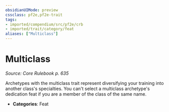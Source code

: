 ```yaml
---
obsidianUIMode: preview
cssclass: pf2e,pf2e-trait
tags:
- imported/compendium/src/pf2e/crb
- imported/trait/category/feat
aliases: ["Multiclass"]
---
```

# Multiclass  
*Source: Core Rulebook p. 635*  

Archetypes with the multiclass trait represent diversifying your training into another class's specialties. You can't select a multiclass archetype's dedication feat if you are a member of the class of the same name.

- **Categories**: Feat